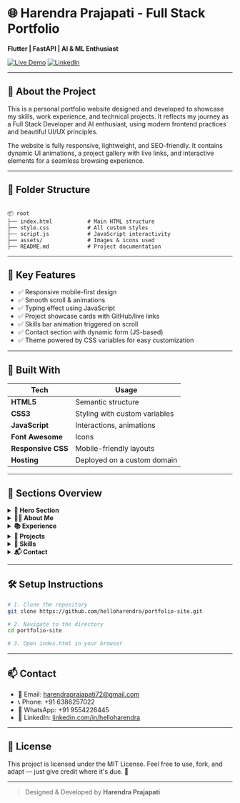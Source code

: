 
# 🌐 Harendra Prajapati - Full Stack Portfolio

**Flutter | FastAPI | AI & ML Enthusiast**  

[![Live Demo](https://img.shields.io/badge/Live-Demo-green?style=for-the-badge&logo=github)](https://shreedixiteducation.com/harendraprajapati/)
[![LinkedIn](https://img.shields.io/badge/Connect-LinkedIn-blue?style=for-the-badge&logo=linkedin)](https://www.linkedin.com/in/helloharendra)

---

## 📌 About the Project

This is a personal portfolio website designed and developed to showcase my skills, work experience, and technical projects. It reflects my journey as a Full Stack Developer and AI enthusiast, using modern frontend practices and beautiful UI/UX principles.

The website is fully responsive, lightweight, and SEO-friendly. It contains dynamic UI animations, a project gallery with live links, and interactive elements for a seamless browsing experience.

---

## 📁 Folder Structure

```

📦 root
├── index.html           # Main HTML structure
├── style.css            # All custom styles
├── script.js            # JavaScript interactivity
├── assets/              # Images & icons used
├── README.md            # Project documentation

````

---

## 🚀 Key Features

- ✅ Responsive mobile-first design
- ✅ Smooth scroll & animations
- ✅ Typing effect using JavaScript
- ✅ Project showcase cards with GitHub/live links
- ✅ Skills bar animation triggered on scroll
- ✅ Contact section with dynamic form (JS-based)
- ✅ Theme powered by CSS variables for easy customization

---

## 🧠 Built With

| Tech              | Usage                         |
|-------------------|-------------------------------|
| **HTML5**         | Semantic structure            |
| **CSS3**          | Styling with custom variables |
| **JavaScript**    | Interactions, animations      |
| **Font Awesome**  | Icons                         |
| **Responsive CSS**| Mobile-friendly layouts       |
| **Hosting**       | Deployed on a custom domain   |

---

## 🎯 Sections Overview

<details>
<summary><b>👋 Hero Section</b></summary>
Introduction with name and title, typing animation, and CTA buttons.
</details>

<details>
<summary><b>🧑‍💼 About Me</b></summary>
Summary of background, skills, technologies, and qualifications.
</details>

<details>
<summary><b>📚 Experience</b></summary>
Professional timeline with job roles, companies, and responsibilities.
</details>

<details>
<summary><b>💼 Projects</b></summary>
Real-world apps with stack info and live/demo links.
</details>

<details>
<summary><b>🧠 Skills</b></summary>
Categorized skills with animated progress bars.
</details>

<details>
<summary><b>📬 Contact</b></summary>
Email, phone, LinkedIn, and WhatsApp.
</details>

---

## 🛠️ Setup Instructions

```bash
# 1. Clone the repository
git clone https://github.com/helloharendra/portfolio-site.git

# 2. Navigate to the directory
cd portfolio-site

# 3. Open index.html in your browser
````

---

## 📫 Contact

* 📧 Email: [harendraprajapati72@gmail.com](mailto:harendraprajapati72@gmail.com)
* 📞 Phone: +91 6386257022
* 💬 WhatsApp: +91 9554226445
* 🔗 LinkedIn: [linkedin.com/in/helloharendra](https://www.linkedin.com/in/helloharendra)

---

## 📃 License

This project is licensed under the MIT License.
Feel free to use, fork, and adapt — just give credit where it's due. 🙏

---

> Designed & Developed by **Harendra Prajapati**

```


